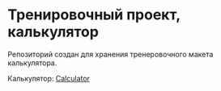 # Тренировочный проект, калькулятор

Репозиторий создан для хранения тренеровочного макета калькулятора.

Калькулятор: [Calculator](https://Calculator/Calculator/src/)

